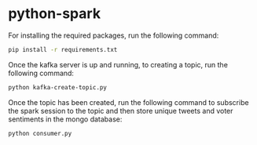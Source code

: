 # python-spark

For installing the required packages, run the following command:
```bash
pip install -r requirements.txt
```

Once the kafka server is up and running, to creating a topic, run the following command:
```bash
python kafka-create-topic.py
```

Once the topic has been created, run the following command to subscribe the spark session to the topic and then store unique tweets and voter sentiments in the mongo database:
```bash
python consumer.py
```